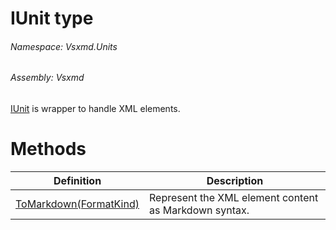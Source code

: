 <a name='T-Vsxmd-Units-IUnit'></a>
# IUnit type

###### Namespace:  Vsxmd.Units

###### Assembly:  Vsxmd

[IUnit](/Vsxmd.Units/IUnit.md/#T-Vsxmd-Units-IUnit) is wrapper to handle XML elements.

# Methods

| Definition | Description |
|-|-|
| [ToMarkdown(FormatKind)](/Vsxmd.Units/IUnit.md/#M-Vsxmd-Units-IUnit-ToMarkdown-Vsxmd-Units-FormatKind-) | Represent the XML element content as Markdown syntax. |
